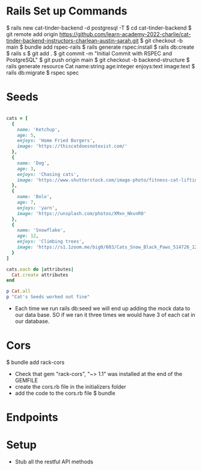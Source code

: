 # Rails Set up Commands
  $ rails new cat-tinder-backend -d postgresql -T
  $ cd cat-tinder-backend 
  $ git remote add origin https://github.com/learn-academy-2022-charlie/cat-tinder-backend-instructors-charlean-austin-sarah.git
  $ git checkout -b main
  $ bundle add rspec-rails
  $ rails generate rspec:install
  $ rails db:create
  $ rails s
  $ git add .
  $ git commit -m "Initial Commit with RSPEC and PostgreSQL"
  $ git push origin main
  $ git checkout -b backend-structure
  $ rails generate resource Cat name:string age:integer enjoys:text image:text
  $ rails db:migrate
  $ rspec spec

# Seeds
```ruby

cats = [
  {
    name: 'Ketchup',
    age: 5,
    enjoys: 'Home Fried Burgers', 
    image: 'https://thiscatdoesnotexist.com/'
  },
  {
    name: 'Dog',
    age: 3,
    enjoys: 'Chasing cats', 
    image: 'https://www.shutterstock.com/image-photo/fitness-cat-lifting-heavy-big-dumbbell-283555859'
  },
  {
    name: 'Bolo',
    age: 7,
    enjoys: 'yarn', 
    image: 'https://unsplash.com/photos/XMxn_NkvnR0'
  },
  {
    name: 'Snowflake',
    age: 12,
    enjoys: 'Climbing trees', 
    image: 'https://s1.1zoom.me/big0/603/Cats_Snow_Black_Paws_514726_1280x720.jpg'
  }
]

cats.each do |attributes|
  Cat.create attributes
end

p Cat.all
p "Cat's Seeds worked out fine"
```
- Each time we run rails db:seed we will end up adding the mock data to our data base. SO if we ran it three times we would have 3 of each cat in our database.

# Cors
  $ bundle add rack-cors
  - Check that gem "rack-cors", "~> 1.1" was installed at the end of the GEMFILE
  - create the cors.rb file in the initializers folder
  - add the code to the cors.rb file
  $ bundle

# Endpoints

# Setup
  - Stub all the restful API methods
  